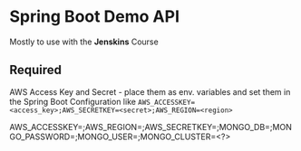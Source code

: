 # Spring Boot Demo API

Mostly to use with the **Jenskins** Course

## Required

AWS Access Key and Secret - place them as env. variables and set them in the Spring Boot Configuration like
`AWS_ACCESSKEY=<access_key>;AWS_SECRETKEY=<secret>;AWS_REGION=<region>`


AWS_ACCESSKEY=<?>;AWS_REGION=<?>;AWS_SECRETKEY=<?>;MONGO_DB=<?>;MONGO_PASSWORD=<?>;MONGO_USER=<?>;MONGO_CLUSTER=<?>